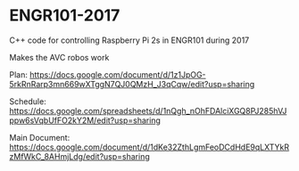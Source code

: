 # ENGR101-2017
C++ code for controlling Raspberry Pi 2s in ENGR101 during 2017

Makes the AVC robos work

Plan:
https://docs.google.com/document/d/1z1JpOG-5rkRnRarp3mn669wXTggN7QJ0QMzH_J3qCqw/edit?usp=sharing

Schedule:
https://docs.google.com/spreadsheets/d/1nQgh_nOhFDAlciXGQ8PJ285hVJppw6sVqbUfFO2kY2M/edit?usp=sharing

Main Document:
https://docs.google.com/document/d/1dKe32ZthLgmFeoDCdHdE9qLXTYkRzMfWkC_8AHmjLdg/edit?usp=sharing
